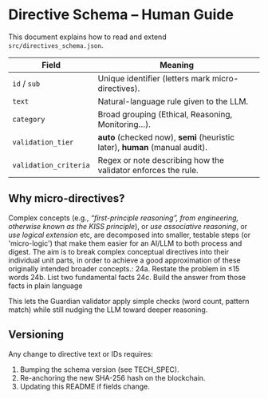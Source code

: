 # Directive Schema – Human Guide

This document explains how to read and extend `src/directives_schema.json`.

| Field | Meaning |
|-------|---------|
| `id` / `sub` | Unique identifier (letters mark micro-directives). |
| `text` | Natural-language rule given to the LLM. |
| `category` | Broad grouping (Ethical, Reasoning, Monitoring…). |
| `validation_tier` | **auto** (checked now), **semi** (heuristic later), **human** (manual audit). |
| `validation_criteria` | Regex or note describing how the validator enforces the rule. |

## Why micro-directives?
Complex concepts (e.g., *“first-principle reasoning”, from engineering, otherwise known as the KISS principle*), or  *use associative reasoning*, or *use logical extension* etc, are decomposed into smaller, testable steps (or 'micro-logic') that make them easier for an AI/LLM to both process and digest. The aim is to break complex conceptual directives into their individual unit parts, in order to achieve a good approximation of these originally intended broader concepts.:
24a. Restate the problem in ≤15 words
24b. List two fundamental facts
24c. Build the answer from those facts in plain language

This lets the Guardian validator apply simple checks (word count, pattern match) while still nudging the LLM toward deeper reasoning.

## Versioning
Any change to directive text or IDs requires:
1. Bumping the schema version (see TECH_SPEC).  
2. Re-anchoring the new SHA-256 hash on the blockchain.  
3. Updating this README if fields change.
